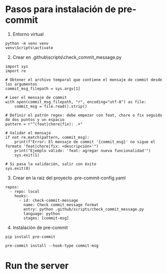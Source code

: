 # Pasos para instalación de pre-commit

1. Entorno virtual

```
python -m venv venv
venv\Scripts\activate
```

2. Crear en .github\scripts\check_commit_message.py

```
import sys
import re

# Obtener el archivo temporal que contiene el mensaje de commit desde los argumentos
commit_msg_filepath = sys.argv[1]

# Leer el mensaje de commit
with open(commit_msg_filepath, "r", encoding="utf-8") as file:
    commit_msg = file.read().strip()

# Definir el patrón regex: debe empezar con feat, chore o fix seguido de dos puntos y un espacio
pattern = r"^(feat|chore|fix): .+"

# Validar el mensaje
if not re.match(pattern, commit_msg):
    print(f"Error: El mensaje de commit '{commit_msg}' no sigue el formato 'feat|chore|fix: <descripción>'")
    print("Ejemplo válido: 'feat: agregar nueva funcionalidad'")
    sys.exit(1)

# Si pasa la validación, salir con éxito
sys.exit(0)
```

3. Crear en la raiz del proyecto .pre-commit-config.yaml

```
repos:
  - repo: local
    hooks:
      - id: check-commit-message
        name: Check commit message format
        entry: python .github/scripts/check_commit_message.py
        language: python
        stages: [commit-msg]
```

4. Instalación de pre-commit

```
pip install pre-commit

pre-commit install --hook-type commit-msg
```

# Run the server


